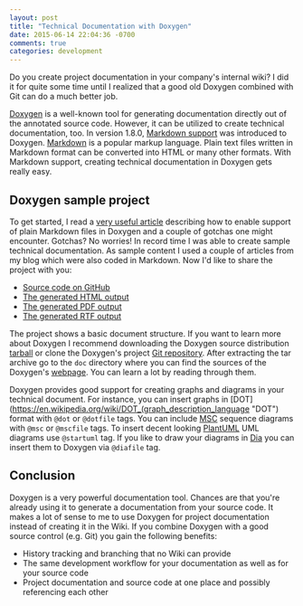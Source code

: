 ```yaml
---
layout: post
title: "Technical Documentation with Doxygen"
date: 2015-06-14 22:04:36 -0700
comments: true
categories: development
---
```


Do you create project documentation in your company's internal wiki? I did it for quite some time until I realized that a good old Doxygen combined with Git can do a much better job.

<!-- more -->

[Doxygen](http://www.stack.nl/~dimitri/doxygen/ "Doxygen") is a well-known tool for generating documentation directly out of the annotated source code. However, it can be utilized to create technical documentation, too. In version 1.8.0, [Markdown support](http://www.stack.nl/~dimitri/doxygen/manual/markdown.html "Markdown support") was introduced to Doxygen. [Markdown](http://daringfireball.net/projects/markdown/ "Markdown") is a popular markup language. Plain text files written in Markdown format can be converted into HTML or many other formats. With Markdown support, creating technical documentation in Doxygen gets really easy.

Doxygen sample project
----------------------

To get started, I read a [very useful article](http://svenax.net/site/2013/07/creating-user-documentation-with-doxygen/ "Creating user documentation with Doxygen") describing how to enable support of plain Markdown files in Doxygen and a couple of gotchas one might encounter. Gotchas? No worries! In record time I was able to create sample technical documentation. As sample content I used a couple of articles from my blog which were also coded in Markdown. Now I'd like to share the project with you:

* [Source code on GitHub](https://github.com/noseka1/tech-doc-with-doxygen "tech-doc-with-doxygen")
* [The generated HTML output](http://noseka1.github.com/tech-doc-with-doxygen/)
* [The generated PDF output](http://noseka1.githum.com/tech-doc-with-doxygen/refman.pdf)
* [The generated RTF output](http://noseka1.githum.com/tech-doc-with-doxygen/refman.rtf)

The project shows a basic document structure. If you want to learn more about Doxygen I recommend downloading the Doxygen source distribution [tarball](http://www.stack.nl/~dimitri/doxygen/download.html) or clone the Doxygen's project [Git repository](https://github.com/doxygen/doxygen). After extracting the tar archive go to the `doc` directory where you can find the sources of the Doxygen's [webpage](http://www.stack.nl/~dimitri/doxygen/index.html "Doxygen"). You can learn a lot by reading through them.

Doxygen provides good support for creating graphs and diagrams in your technical document. For instance, you can insert graphs in [DOT](https://en.wikipedia.org/wiki/DOT_(graph_description_language "DOT") format with `@dot` or `@dotfile` tags. You can include [MSC](http://www.mcternan.me.uk/mscgen/ "MSC") sequence diagrams with `@msc` or `@mscfile` tags. To insert decent looking [PlantUML](http://plantuml.sourceforge.net/ "PlantUML") UML diagrams use `@startuml` tag. If you like to draw your diagrams in [Dia](http://dia-installer.de/ "Dia") you can insert them to Doxygen via `@diafile` tag.

Conclusion
----------

Doxygen is a very powerful documentation tool. Chances are that you're already using it to generate a documentation from your source code. It makes a lot of sense to me to use Doxygen for project documentation instead of creating it in the Wiki. If you combine Doxygen with a good source control (e.g. Git) you gain the following benefits:

* History tracking and branching that no Wiki can provide
* The same development workflow for your documentation as well as for your source code
* Project documentation and source code at one place and possibly referencing each other
